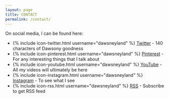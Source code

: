 ```yaml
---
layout: page
title: CONTACT
permalink: /contact/
---
```


On social media, I can be found here:

* {% include icon-twitter.html username="dawsneyland" %} [Twitter](http://twitter.com/dawsneyland) - 140 characters of Dawsony goodness
* {% include icon-pinterest.html username="dawsneyland" %} [Pinterest](http://pinterest.com/dawsneyland) - For any interesting things that I talk about
* {% include icon-youtube.html username="dawsneyland" %} [YouTube](http://youtube.com/dawsneyland) - All my videos will ultimately be here
* {% include icon-instagram.html username="dawsneyland" %} [Instagram](http://instagram.com/dawsneyland) - To see what I see
* {% include icon-rss.html username="dawsneyland" %} [RSS](/feed.xml) - Subscribe to get RSS feed
